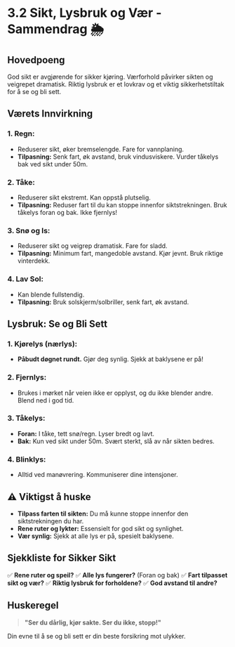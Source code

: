 # 3.2 Sikt, Lysbruk og Vær - Sammendrag 🌦️

## Hovedpoeng
God sikt er avgjørende for sikker kjøring. Værforhold påvirker sikten og veigrepet dramatisk. Riktig lysbruk er et lovkrav og et viktig sikkerhetstiltak for å se og bli sett.

## Værets Innvirkning

### 1. **Regn:**
- Reduserer sikt, øker bremselengde. Fare for vannplaning.
- **Tilpasning:** Senk fart, øk avstand, bruk vindusviskere. Vurder tåkelys bak ved sikt under 50m.

### 2. **Tåke:**
- Reduserer sikt ekstremt. Kan oppstå plutselig.
- **Tilpasning:** Reduser fart til du kan stoppe innenfor siktstrekningen. Bruk tåkelys foran og bak. Ikke fjernlys!

### 3. **Snø og Is:**
- Reduserer sikt og veigrep dramatisk. Fare for sladd.
- **Tilpasning:** Minimum fart, mangedoble avstand. Kjør jevnt. Bruk riktige vinterdekk.

### 4. **Lav Sol:**
- Kan blende fullstendig.
- **Tilpasning:** Bruk solskjerm/solbriller, senk fart, øk avstand.

## Lysbruk: Se og Bli Sett

### 1. **Kjørelys (nærlys):**
- **Påbudt døgnet rundt.** Gjør deg synlig. Sjekk at baklysene er på!

### 2. **Fjernlys:**
- Brukes i mørket når veien ikke er opplyst, og du ikke blender andre. Blend ned i god tid.

### 3. **Tåkelys:**
- **Foran:** I tåke, tett snø/regn. Lyser bredt og lavt.
- **Bak:** Kun ved sikt under 50m. Svært sterkt, slå av når sikten bedres.

### 4. **Blinklys:**
- Alltid ved manøvrering. Kommuniserer dine intensjoner.

## ⚠️ Viktigst å huske
- **Tilpass farten til sikten:** Du må kunne stoppe innenfor den siktstrekningen du har.
- **Rene ruter og lykter:** Essensielt for god sikt og synlighet.
- **Vær synlig:** Sjekk at alle lys er på, spesielt baklysene.

## Sjekkliste for Sikker Sikt
✅ **Rene ruter og speil?**
✅ **Alle lys fungerer?** (Foran og bak)
✅ **Fart tilpasset sikt og vær?**
✅ **Riktig lysbruk for forholdene?**
✅ **God avstand til andre?**

## Huskeregel
> **"Ser du dårlig, kjør sakte. Ser du ikke, stopp!"**

Din evne til å se og bli sett er din beste forsikring mot ulykker.